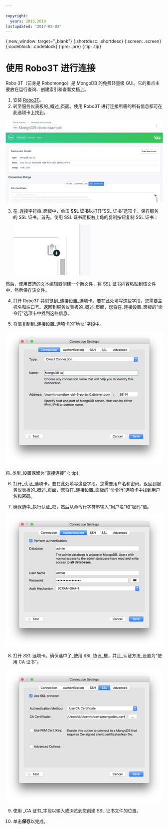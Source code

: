 ```yaml
---

copyright:
  years: 2016,2018
lastupdated: "2017-08-03"
---
```


{:new_window: target="_blank"}
{:shortdesc: .shortdesc}
{:screen: .screen}
{:codeblock: .codeblock}
{:pre: .pre}
{:tip: .tip}

# 使用 Robo3T 进行连接

Robo 3T（前身是 Robomongo）是 MongoDB 的免费轻量级 GUI。它的重点主要放在运行查询、创建索引和查看文档上。

1. 安装 [Robo3T](https://robomongo.org/)。
2. 转至服务仪表板的_概述_页面。使用 Robo3T 进行连接所需的所有信息都可在此选项卡上找到。

  ![“概述”页面](./images/service_overview.png)

3. 在_连接字符串_面板中，单击 **SSL 证书**以打开“SSL 证书”选项卡。保存服务的 SSL 证书。首先，使用 SSL 证书面板右上角的复制按钮复制 SSL 证书：

    ![复制按钮](./images/copy_icon.png)

  然后，使用首选的文本编辑器创建一个新文件，将 SSL 证书内容粘贴到该文件中，然后保存该文件。

4. 打开 Robo3T 并浏览到_连接设置_选项卡。要在此处填写这些字段，您需要主机名和端口号。返回到服务仪表板的_概述_页面，您将在_连接设置_面板的“命令行”选项卡中找到这些信息。

5. 将值复制到_连接设置_选项卡的“地址”字段中。

  ![Robo3T 连接设置](./images/Robo3T_connection.png "Robo3T 连接面板")

  将_类型_设置保留为“直接连接”
  {: tip}

6. 打开_认证_选项卡。要在此处填写这些字段，您需要用户名和密码。返回到服务仪表板的_概述_页面，您将在_连接设置_面板的“命令行”选项卡中找到用户名和密码。

7. 确保选中_执行认证_框，然后从命令行字符串输入“用户名”和“密码”值。

  ![Robo3T 认证设置](./images/Robo3T_auth.png "Robo3T 认证面板")

8. 打开 _SSL_ 选项卡。确保选中了_使用 SSL 协议_框，并且_认证方法_设置为“使用 CA 证书”。

  ![Robo3T SSL 设置](./images/Robo3T_SSL.png "Robo3T SSL 面板")

9. 使用 _CA 证书_字段以输入或浏览到您创建 SSL 证书文件的位置。

10. 单击**保存**以完成。


